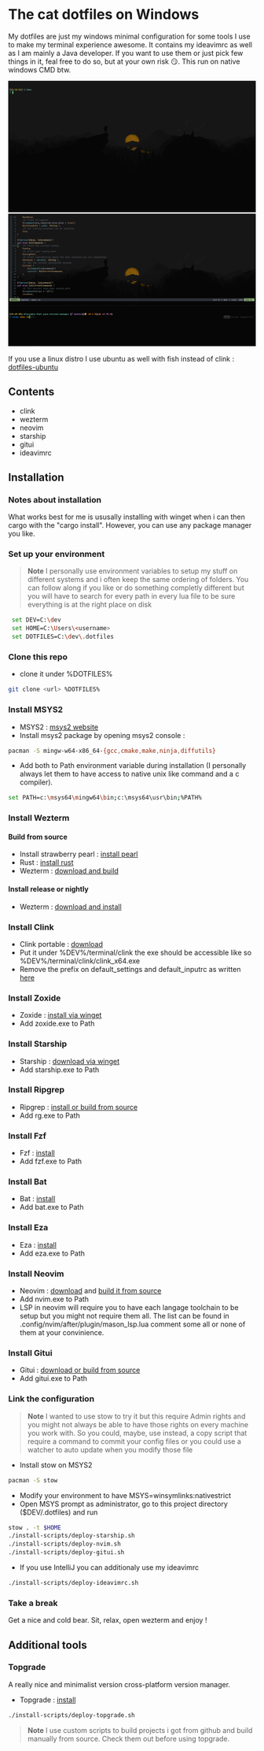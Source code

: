 # The cat dotfiles on Windows

My dotfiles are just my windows minimal configuration for some tools I use to make my terminal experience awesome.
It contains my ideavimrc as well as I am mainly a Java developer.
If you want to use them or just pick few things in it, feal free to do so, but at your own risk :smirk:.
This run on native windows CMD btw.

![term screenshot](./screen-dot-windows.webp)
![term screenshot2](./screen-dot-windows2.png)

If you use a linux distro I use ubuntu as well with fish instead of clink : [dotfiles-ubuntu](https://github.com/theCat69/dotfiles-ubuntu) 

## Contents

- clink
- wezterm
- neovim
- starship
- gitui
- ideavimrc

## Installation 

### Notes about installation

What works best for me is ususally installing with winget when i can then cargo with the "cargo install".
However, you can use any package manager you like. 

### Set up your environment

> **Note**
> I personally use environment variables to setup my stuff on different systems and i often keep the same ordering of folders. You can follow along if you like or do something completly different but you will have to search for every path in every lua file to be sure everything is at the right place on disk

```sh
 set DEV=C:\dev
 set HOME=C:\Users\<username>
 set DOTFILES=C:\dev\.dotfiles
```

### Clone this repo

- clone it under %DOTFILES%
```sh
git clone <url> %DOTFILES%
```

### Install MSYS2
- MSYS2 : [msys2 website](https://www.msys2.org/)
- Install msys2 package by opening msys2 console :
```sh
pacman -S mingw-w64-x86_64-{gcc,cmake,make,ninja,diffutils}
```
- Add both to Path environment variable during installation (I personally always let them to have access to native unix like command and a c compiler).
```sh
set PATH=c:\msys64\mingw64\bin;c:\msys64\usr\bin;%PATH%
```

### Install Wezterm 

#### Build from source
- Install strawberry pearl : [install pearl](https://strawberryperl.com/)
- Rust : [install rust](https://www.rust-lang.org/)
- Wezterm : [download and build](https://github.com/wez/wezterm)

#### Install release or nightly
- Wezterm : [download and install](https://wezfurlong.org/wezterm/installation)

### Install Clink

- Clink portable : [download](https://github.com/chrisant996/clink/releases)
- Put it under %DEV%/terminal/clink the exe should be accessible like so %DEV%/terminal/clink/clink_x64.exe
- Remove the prefix on default_settings and default_inputrc as written [here](https://chrisant996.github.io/clink/clink.html#gettingstarted_enhanceddefaults)

### Install Zoxide

- Zoxide : [install via winget](https://github.com/ajeetdsouza/zoxide)
- Add zoxide.exe to Path

### Install Starship

- Starship : [download via winget](https://github.com/starship/starship)
- Add starship.exe to Path

### Install Ripgrep

- Ripgrep : [install or build from source](https://github.com/BurntSushi/ripgrep)
- Add rg.exe to Path

### Install Fzf

- Fzf : [install](https://github.com/junegunn/fzf)
- Add fzf.exe to Path

### Install Bat 

- Bat : [install](https://github.com/sharkdp/bat)
- Add bat.exe to Path

### Install Eza 

- Eza : [install](https://github.com/eza-community/eza)
- Add eza.exe to Path

### Install Neovim

- Neovim : [download](https://github.com/neovim/neovim) and [build it from source](https://github.com/neovim/neovim/blob/master/BUILD.md)
- Add nvim.exe to Path
- LSP in neovim will require you to have each langage toolchain to be setup but you might not require them all. The list can be found in .config/nvim/after/plugin/mason_lsp.lua comment some all or none of them at your convinience.

### Install Gitui

- Gitui : [download or build from source](https://github.com/extrawurst/gitui)
- Add gitui.exe to Path

### Link the configuration

> **Note**
> I wanted to use stow to try it but this require Admin rights and you might not always be able to have those rights on every machine you work with. So you could, maybe, use instead, a copy script that require a command to commit your config files or you could use a watcher to auto update when you modify those file

- Install stow on MSYS2
```sh
pacman -S stow
```

- Modify your environment to have MSYS=winsymlinks:nativestrict
- Open MSYS prompt as administrator, go to this project directory ($DEV/.dotfiles) and run
```sh
stow . -t $HOME
./install-scripts/deploy-starship.sh 
./install-scripts/deploy-nvim.sh 
./install-scripts/deploy-gitui.sh 
```

- If you use IntelliJ you can additionaly use my ideavimrc 
```sh
./install-scripts/deploy-ideavimrc.sh 
```

### Take a break

Get a nice and cold bear. Sit, relax, open wezterm and enjoy !

## Additional tools

### Topgrade
A really nice and minimalist version cross-platform version manager.
- Topgrade : [install](https://github.com/topgrade-rs/topgrade)
```sh
./install-scripts/deploy-topgrade.sh 
```
> **Note**
> I use custom scripts to build projects i got from github and build manually from source. Check them out before using topgrade.
